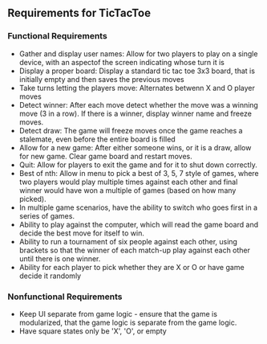 ## Requirements for TicTacToe
### Functional Requirements
- Gather and display user names: Allow for two players to play on a single device, with an aspectof the screen indicating whose turn it is
- Display a proper board: Display a standard tic tac toe 3x3 board, that is initially empty and then saves the previous moves
- Take turns letting the players move: Alternates betwenn X and O player moves
- Detect winner: After each move detect whether the move was a winning move (3 in a row). If there is a winner, display winner name and freeze moves.
- Detect draw: The game will freeze moves once the game reaches a stalemate, even before the entire board is filled
- Allow for a new game: After either someone wins, or it is a draw, allow for new game. Clear game board and restart moves.
- Quit: Allow for players to exit the game and for it to shut down correctly.
- Best of nth: Allow in menu to pick a best of 3, 5, 7 style of games, where two players would play multiple times against each other and final winner would have won a multiple of games (based on how many picked).
- In multiple game scenarios, have the ability to switch who goes first in a series of games.
- Ability to play against the computer, which will read the game board and decide the best move for itself to win.
- Ability to run a tournament of six people against each other, using brackets so that the winner of each match-up play against each other until there is one winner.
- Ability for each player to pick whether they are X or O or have game decide it randomly
### Nonfunctional Requirements
- Keep UI separate from game logic - ensure that the game is modularized, that the game logic is separate from the game logic.
- Have square states only be 'X', 'O', or empty
